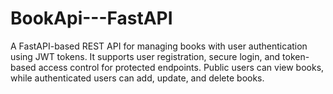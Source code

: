 # BookApi---FastAPI
A FastAPI-based REST API for managing books with user authentication using JWT tokens. It supports user registration, secure login, and token-based access control for protected endpoints. Public users can view books, while authenticated users can add, update, and delete books.
